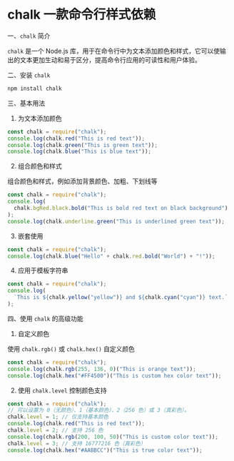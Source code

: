 # chalk 一款命令行样式依赖

一、`chalk` 简介

`chalk` 是一个 Node.js 库，用于在命令行中为文本添加颜色和样式，它可以使输出的文本更加生动和易于区分，提高命令行应用的可读性和用户体验。

二、安装 `chalk`

```bash
npm install chalk
```

三、基本用法

1. 为文本添加颜色

```javascript
const chalk = require("chalk");
console.log(chalk.red("This is red text"));
console.log(chalk.green("This is green text"));
console.log(chalk.blue("This is blue text"));
```

2. 组合颜色和样式

组合颜色和样式，例如添加背景颜色、加粗、下划线等

```javascript
const chalk = require("chalk");
console.log(
  chalk.bgRed.black.bold("This is bold red text on black background")
);
console.log(chalk.underline.green("This is underlined green text"));
```

3. 嵌套使用

```javascript
const chalk = require("chalk");
console.log(chalk.blue("Hello" + chalk.red.bold("World") + "!"));
```

4. 应用于模板字符串

```javascript
const chalk = require("chalk");
console.log(
  `This is ${chalk.yellow("yellow")} and ${chalk.cyan("cyan")} text.`
);
```

四、使用 `chalk` 的高级功能

1. 自定义颜色

使用 `chalk.rgb()` 或 `chalk.hex()` 自定义颜色

```javascript
const chalk = require("chalk");
console.log(chalk.rgb(255, 136, 0)("This is orange text"));
console.log(chalk.hex("#FF4500")("This is custom hex color text"));
```

2. 使用 `chalk.level` 控制颜色支持

```javascript
const chalk = require("chalk");
// 可以设置为 0（无颜色）、1（基本颜色）、2（256 色）或 3（真彩色）。
chalk.level = 1; // 仅支持基本颜色
console.log(chalk.red("This is red text"));
chalk.level = 2; // 支持 256 色
console.log(chalk.rgb(200, 100, 50)("This is custom color text"));
chalk.level = 3; // 支持 16777216 色（真彩色）
console.log(chalk.hex("#AABBCC")("This is true color text"));
```
